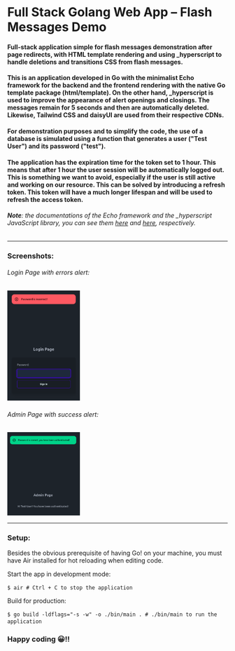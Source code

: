 # Full Stack Golang Web App – Flash Messages Demo

#### Full-stack application simple for flash messages demonstration after page redirects, with HTML template rendering and using _hyperscript to handle deletions and transitions CSS from flash messages.

#### This is an application developed in Go with the minimalist Echo framework for the backend and the frontend rendering with the native Go template package (html/template). On the other hand, _hyperscript is used to improve the appearance of alert openings and closings. The messages remain for 5 seconds and then are automatically deleted.  Likewise, Tailwind CSS and daisyUI are used from their respective CDNs.

#### For demonstration purposes and to simplify the code, the use of a database is simulated using a function that generates a user ("Test User") and its password ("test").

#### The application has the expiration time for the token set to 1 hour. This means that after 1 hour the user session will be automatically logged out. This is something we want to avoid, especially if the user is still active and working on our resource. This can be solved by introducing a refresh token. This token will have a much longer lifespan and will be used to refresh the access token.

###### **Note**: the documentations of the Echo framework and the _hyperscript JavaScript library, you can see them [here](https://echo.labstack.com/) and [here](https://hyperscript.org/), respectively.

---

### Screenshots:

###### Login Page with errors alert:

<img src="doc/error_message.png" width="33%">

<br>

###### Admin Page with success alert:

<img src="doc/success_message.png" width="33%">

---

### Setup:

Besides the obvious prerequisite of having Go! on your machine, you must have Air installed for hot reloading when editing code.

Start the app in development mode:

```
$ air # Ctrl + C to stop the application
```

Build for production:

```
$ go build -ldflags="-s -w" -o ./bin/main . # ./bin/main to run the application
```

### Happy coding 😀!!